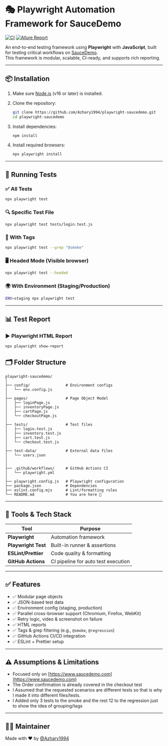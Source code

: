 
# 🎭 Playwright Automation Framework for SauceDemo

[![CI](https://github.com/Azhary1994/playwright-saucedemo/actions/workflows/playwright.yml/badge.svg)](https://github.com/Azhary1994/playwright-saucedemo/actions)
[![Allure Report](https://img.shields.io/badge/Allure-Report-blue.svg)](https://allure.report/)

An end-to-end testing framework using **Playwright** with **JavaScript**, built for testing critical workflows on [SauceDemo](https://www.saucedemo.com).  
This framework is modular, scalable, CI-ready, and supports rich reporting.

---

## 📦 Installation

1. Make sure [Node.js](https://nodejs.org/) (v16 or later) is installed.
2. Clone the repository:

   ```bash
   git clone https://github.com/Azhary1994/playwright-saucedemo.git
   cd playwright-saucedemo
   ```

3. Install dependencies:

   ```bash
   npm install
   ```

4. Install required browsers:

   ```bash
   npx playwright install
   ```

---

## 🚀 Running Tests

### ✅ All Tests

```bash
npx playwright test
```

### 🔍 Specific Test File

```bash
npx playwright test tests/login.test.js
```

### 🧪 With Tags

```bash
npx playwright test --grep "@smoke"
```

### 🖥️ Headed Mode (Visible browser)

```bash
npx playwright test --headed
```

### 🌍 With Environment (Staging/Production)

```bash
ENV=staging npx playwright test
```

---

## 📊 Test Report

### ▶️ Playwright HTML Report

```bash
npx playwright show-report
```


## 🗂 Folder Structure

```
playwright-saucedemo/
│
├── config/                # Environment configs
│   └── env.config.js
│
├── pages/                 # Page Object Model
│   ├── loginPage.js
│   ├── inventoryPage.js
│   ├── cartPage.js
│   └── checkoutPage.js
│
├── tests/                 # Test files
│   ├── login.test.js
│   ├── inventory.test.js
│   ├── cart.test.js
│   └── checkout.test.js
│
├── test-data/             # External data files
│   └── users.json
│
│
├── .github/workflows/     # GitHub Actions CI
│   └── playwright.yml
│
├── playwright.config.js   # Playwright configuration
├── package.json           # Dependencies
├── eslint.config.mjs      # Lint/formatting rules
└── README.md              # You are here 🙂
```

---

## 🧰 Tools & Tech Stack

| Tool               | Purpose                               |
|--------------------|----------------------------------------|
| **Playwright**     | Automation framework                   |
| **Playwright Test**| Built-in runner & assertions           |
| **ESLint/Prettier**| Code quality & formatting              |
| **GitHub Actions** | CI pipeline for auto test execution    |

---

## ✅ Features

- ✅ Modular page objects
- ✅ JSON-based test data
- ✅ Environment config (staging, production)
- ✅ Parallel cross-browser support (Chromium, Firefox, WebKit)
- ✅ Retry logic, video & screenshot on failure
- ✅ HTML reports
- ✅ Tags & grep filtering (e.g., `@smoke`, `@regression`)
- ✅ GitHub Actions CI/CD integration
- ✅ ESLint + Prettier setup

---

## ⚠️ Assumptions & Limitations

- Focused only on [https://www.saucedemo.com](https://www.saucedemo.com)
- The Order confirmation is already covered in the checkout test
- I Assumed that the requested scenarios are different tests so that is why I made it into different files/tests.
- I Added only 3 tests to the smoke and the rest 12 to the regression just to show the idea of grouping/tags


---

## 👨‍💻 Maintainer

Made with ❤️ by [@Azhary1994](https://github.com/Azhary1994)
